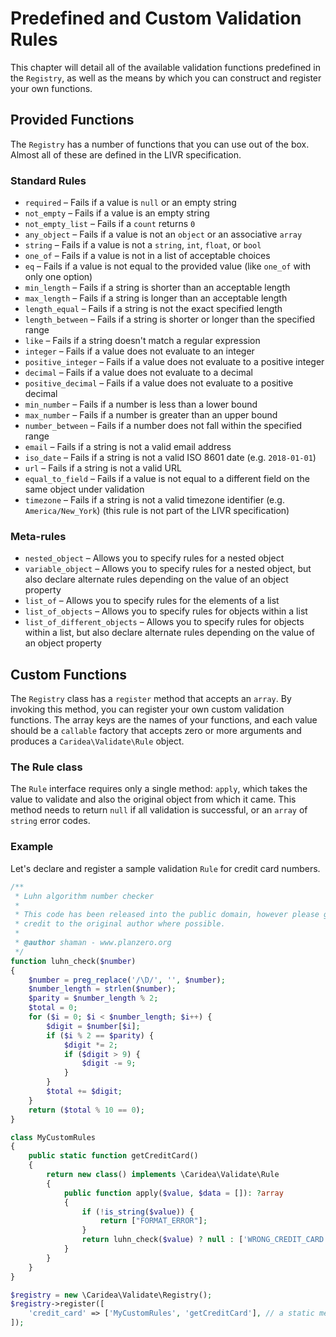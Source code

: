 # Predefined and Custom Validation Rules

This chapter will detail all of the available validation functions predefined in the `Registry`, as well as the means by which you can construct and register your own functions.

## Provided Functions

The `Registry` has a number of functions that you can use out of the box. Almost all of these are defined in the LIVR specification.

### Standard Rules
* `required` – Fails if a value is `null` or an empty string
* `not_empty` – Fails if a value is an empty string
* `not_empty_list` – Fails if a `count` returns `0`
* `any_object` – Fails if a value is not an `object` or an associative `array`
* `string` – Fails if a value is not a `string`, `int`, `float`, or `bool`
* `one_of` – Fails if a value is not in a list of acceptable choices
* `eq` – Fails if a value is not equal to the provided value (like `one_of` with only one option)
* `min_length` – Fails if a string is shorter than an acceptable length
* `max_length` – Fails if a string is longer than an acceptable length
* `length_equal` – Fails if a string is not the exact specified length
* `length_between` – Fails if a string is shorter or longer than the specified range
* `like` – Fails if a string doesn't match a regular expression
* `integer` – Fails if a value does not evaluate to an integer
* `positive_integer` – Fails if a value does not evaluate to a positive integer
* `decimal` – Fails if a value does not evaluate to a decimal
* `positive_decimal` – Fails if a value does not evaluate to a positive decimal
* `min_number` – Fails if a number is less than a lower bound
* `max_number` – Fails if a number is greater than an upper bound
* `number_between` – Fails if a number does not fall within the specified range
* `email` – Fails if a string is not a valid email address
* `iso_date` – Fails if a string is not a valid ISO 8601 date (e.g. `2018-01-01`)
* `url` – Fails if a string is not a valid URL
* `equal_to_field` – Fails if a value is not equal to a different field on the same object under validation
* `timezone` – Fails if a string is not a valid timezone identifier (e.g. `America/New_York`) (this rule is not part of the LIVR specification)

### Meta-rules
* `nested_object` – Allows you to specify rules for a nested object
* `variable_object` – Allows you to specify rules for a nested object, but also declare alternate rules depending on the value of an object property
* `list_of` – Allows you to specify rules for the elements of a list
* `list_of_objects` – Allows you to specify rules for objects within a list
* `list_of_different_objects` – Allows you to specify rules for objects within a list, but also declare alternate rules depending on the value of an object property

## Custom Functions

The `Registry` class has a `register` method that accepts an `array`. By invoking this method, you can register your own custom validation functions. The array keys are the names of your functions, and each value should be a `callable` factory that accepts zero or more arguments and produces a `Caridea\Validate\Rule` object.

### The Rule class

The `Rule` interface requires only a single method: `apply`, which takes the value to validate and also the original object from which it came. This method needs to return `null` if all validation is successful, or an `array` of `string` error codes.

### Example

Let's declare and register a sample validation `Rule` for credit card numbers.

```php
/**
 * Luhn algorithm number checker
 *
 * This code has been released into the public domain, however please give
 * credit to the original author where possible.
 *
 * @author shaman - www.planzero.org
 */
function luhn_check($number)
{
    $number = preg_replace('/\D/', '', $number);
    $number_length = strlen($number);
    $parity = $number_length % 2;
    $total = 0;
    for ($i = 0; $i < $number_length; $i++) {
        $digit = $number[$i];
        if ($i % 2 == $parity) {
            $digit *= 2;
            if ($digit > 9) {
                $digit -= 9;
            }
        }
        $total += $digit;
    }
    return ($total % 10 == 0);
}

class MyCustomRules
{
    public static function getCreditCard()
    {
        return new class() implements \Caridea\Validate\Rule
        {
            public function apply($value, $data = []): ?array
            {
                if (!is_string($value)) {
                    return ["FORMAT_ERROR"];
                }
                return luhn_check($value) ? null : ['WRONG_CREDIT_CARD'];
            }
        }
    }
}

$registry = new \Caridea\Validate\Registry();
$registry->register([
    'credit_card' => ['MyCustomRules', 'getCreditCard'], // a static method
]);
```

